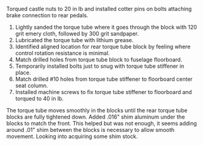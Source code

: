 Torqued castle nuts to 20 in lb and installed cotter pins on bolts attaching brake connection to rear pedals.

1. Lightly sanded the torque tube where it goes through the block with 120 grit emery cloth, followed by 300 grit sandpaper.
1. Lubricated the torque tube with lithium grease.
1. Identified aligned location for rear torque tube block by feeling where control rotation resistance is minimal.
1. Match drilled holes from torque tube block to fuselage floorboard.
1. Temporarily installed bolts just to snug with torque tube stiffener in place.
1. Match drilled #10 holes from torque tube stiffener to floorboard center seat column.
1. Installed machine screws to fix torque tube stiffener to floorboard and torqued to 40 in lb.

The torque tube moves smoothly in the blocks until the rear torque tube blocks are fully tightened down.
Added .016" shim aluminum under the blocks to match the front. This helped but was not enough, it seems adding around .01" shim between the blocks is necessary to allow smooth movement. Looking into acquiring some shim stock.


